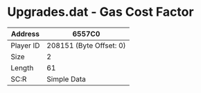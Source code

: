 #  Upgrades.dat - Gas Cost Factor
Address   | 6557C0
----------|-------------
Player ID | 208151 (Byte Offset: 0)
Size 	  | 2
Length 	  | 61
SC:R      | Simple Data



